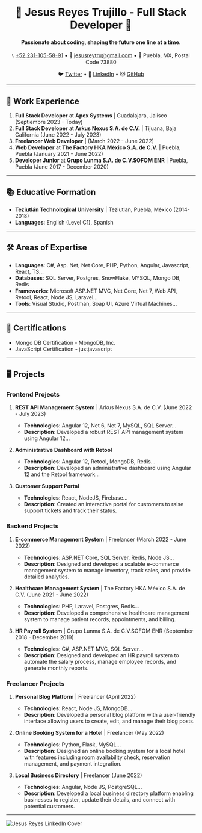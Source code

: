 <h1 align="center">
  🚀 Jesus Reyes Trujillo - Full Stack Developer 🚀
</h1>

<h4 align="center">Passionate about coding, shaping the future one line at a time.</h4>

<p align="center">
  📞 <a href="tel:+522311055891">+52 231-105-58-91</a> •
  📧 <a href="mailto:jesusreytru@gmail.com">jesusreytru@gmail.com</a> •
  📍 Puebla, MX, Postal Code 73880
</p>

<p align="center">
  🐦 <a href="https://twitter.com/JesusReyesTruj1">Twitter</a> •
  💼 <a href="https://www.linkedin.com/in/jesusreytru/">LinkedIn</a> •
  🐱 <a href="https://github.com/JesusReyes281295">GitHub</a>
</p>

---

## 💼 Work Experience

1. **Full Stack Developer** at **Apex Systems** | Guadalajara, Jalisco (Septiembre 2023 - Today)
2. **Full Stack Developer** at **Arkus Nexus S.A. de C.V.** | Tijuana, Baja California (June 2022 - July 2023)
3. **Freelancer Web Developer** | (March 2022 - June 2022)
4. **Web Developer** at **The Factory HKA México S.A. de C.V.** | Puebla, Puebla (January 2021 - June 2022)
5. **Developer Junior** at **Grupo Lunma S.A. de C.V.SOFOM ENR** | Puebla, Puebla (June 2017 - December 2020)

---


## 📚 Educative Formation

- **Teziutlán Technological University** | Teziutlan, Puebla, México (2014-2018)
- **Languages**: English (Level C1), Spanish

---


## 🛠 Areas of Expertise

- **Languages**: C#, Asp. Net, Net Core, PHP, Python, Angular, Javascript, React, TS...
- **Databases**: SQL Server, Postgres, SnowFlake, MYSQL, Mongo DB, Redis
- **Frameworks**: Microsoft ASP.NET MVC, Net Core, Net 7, Web API, Retool, React, Node JS, Laravel...
- **Tools**: Visual Studio, Postman, Soap UI, Azure Virtual Machines...

---


## 📜 Certifications

- Mongo DB Certification - MongoDB, Inc.
- JavaScript Certification - justjavascript

---


## 🖥 Projects

### Frontend Projects

1. **REST API Management System** | Arkus Nexus S.A. de C.V. (June 2022 - July 2023)
   - **Technologies**: Angular 12, Net 6, Net 7, MySQL, SQL Server...
   - **Description**: Developed a robust REST API management system using Angular 12...

2. **Administrative Dashboard with Retool** 
   - **Technologies**: Angular 12, Retool, MongoDB, Redis...
   - **Description**: Developed an administrative dashboard using Angular 12 and the Retool framework...

3. **Customer Support Portal** 
   - **Technologies**: React, NodeJS, Firebase...
   - **Description**: Created an interactive portal for customers to raise support tickets and track their status.

### Backend Projects

1. **E-commerce Management System** | Freelancer (March 2022 - June 2022)
   - **Technologies**: ASP.NET Core, SQL Server, Redis, Node JS...
   - **Description**: Designed and developed a scalable e-commerce management system to manage inventory, track sales, and provide detailed analytics.

2. **Healthcare Management System** | The Factory HKA México S.A. de C.V. (June 2021 - June 2022)
   - **Technologies**: PHP, Laravel, Postgres, Redis...
   - **Description**: Developed a comprehensive healthcare management system to manage patient records, appointments, and billing.

3. **HR Payroll System** | Grupo Lunma S.A. de C.V.SOFOM ENR (September 2018 - December 2019)
   - **Technologies**: C#, ASP.NET MVC, SQL Server...
   - **Description**: Designed and developed an HR payroll system to automate the salary process, manage employee records, and generate monthly reports.

### Freelancer Projects

1. **Personal Blog Platform** | Freelancer (April 2022)
   - **Technologies**: React, Node JS, MongoDB...
   - **Description**: Developed a personal blog platform with a user-friendly interface allowing users to create, edit, and manage their blog posts.

2. **Online Booking System for a Hotel** | Freelancer (May 2022)
   - **Technologies**: Python, Flask, MySQL...
   - **Description**: Designed an online booking system for a local hotel with features including room availability check, reservation management, and payment integration.

3. **Local Business Directory** | Freelancer (June 2022)
   - **Technologies**: Angular, Node JS, PostgreSQL...
   - **Description**: Developed a local business directory platform enabling businesses to register, update their details, and connect with potential customers.

---
![Jesus Reyes LinkedIn Cover](https://media.licdn.com/dms/image/D5616AQFiQnYEtnAv1A/profile-displaybackgroundimage-shrink_350_1400/0/1691576900041?e=1697068800&v=beta&t=ZxADIA3uE2-dc_n94s26tALa742DN4Q7MFm9VJdJAfo)





